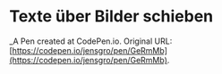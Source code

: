# Texte über Bilder schieben
 _A Pen created at CodePen.io. Original URL: [https://codepen.io/jensgro/pen/GeRmMb](https://codepen.io/jensgro/pen/GeRmMb).

 